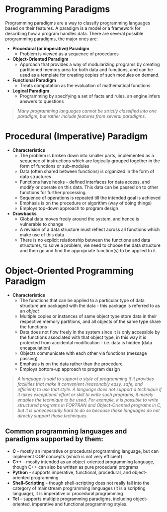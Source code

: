 # Programming Paradigms
Programming paradigms are a way to classify programming languages based on their features. A paradigm is a model or a framework for describing how a program handles data. There are several possible programming paradigms, the major ones are:

* **Procedural (or imperative) Paradigm**
  * Problem is viewed as a sequence of procedures
* **Object-Oriented Paradigm**
  * Approach that provides a way of modularizing programs by creating partitioned memory area for both data and functions, and can be used as a template for creating copies of such modules on demand.
* **Functional Paradigm**
  * Treats computation as the evaluation of mathematical functions 
* **Logical Paradigm**
  * Programming by specifying a set of facts and rules, an engine infers answers to questions

> *Many programming languages cannot be strictly classified into one paradigm, but rather include features from several paradigms.*

# Procedural (Imperative) Paradigm
* **Characteristics**
  * The problem is broken down into smaller parts, implemented as a sequence of instructions which are logically grouped together in the form of functions or sub-modules
  * Data (often shared between functions) is organized in the form of data structures
  * Functions have hooks - defined interfaces for data access, and modify or operate on this data. This data can be passed on to other functions for further processing.
  * Sequence of operations is repeated till the intended goal is achieved
  * Emphasis is on the procedure or algorithm (way of doing things)
  * Employs top-down approach to program design
* **Drawbacks**
  * Global data moves freely around the system, and hence is vulnerable to change
  * A revision of a data structure must reflect across all functions which make use of this data
  * There is no explicit relationship between the functions and data structures, to solve a problem, we need to choose the data structure and then go and find the appropriate function(s) to be applied to it.


# Object-Oriented Programming Paradigm
* **Characteristics**
  * The functions that can be applied to a particular type of data structure are packaged with the data - this package is referred to as an *object*
  * Multiple copies or instances of same object type store data in their respective memory partitions, and all objects of the same type share the functions
  * Data does not flow freely in the system since it is only accessible by the functions associated with that object type, in this way it is protected from accidental modification - i.e. data is hidden (data encapsulation)
  * Objects communicate with each other via functions (message passing)
  * Emphasis is on the data rather than the procedure
  * Employs bottom-up approach to program design
  

> *A language is said to support a style of programming if it provides facilities that make it convenient (reasonably easy, safe, and efficient) to use that style. A language does not support a technique if it takes exceptional effort or skill to write such programs; it merely enables the technique to be used. For example, it is possible to write structured programs in FORTRAN and Object-Oriented programs in C, but it is unnecessarily hard to do so because these languages do not directly support those techniques.*

## Common programming languages and paradigms supported by them:

* **C** - mostly an imperative or procedural programming language, but can implement OOP concepts (which is not very efficient)
* **C++** - mostly intended as an object-oriented programming language, though C++ can also be written as pure procedural programs
* **Python** - supports imperative, functional, procedural, and object-oriented programming
* **Shell-Scripting** - though shell-scripting does not really fall into the category of mainstream programming languages (it is a scripting language), it is imperative or procedural programming
* **Tcl** - supports multiple programming paradigms, including object-oriented, imperative and functional programming styles.

